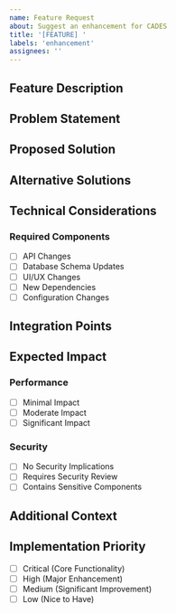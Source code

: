 ```yaml
---
name: Feature Request
about: Suggest an enhancement for CADES
title: '[FEATURE] '
labels: 'enhancement'
assignees: ''
---
```


## Feature Description
<!-- A clear and concise description of the feature you'd like to see -->

## Problem Statement
<!-- Describe the problem this feature would solve -->

## Proposed Solution
<!-- Describe how you envision this feature working -->

## Alternative Solutions
<!-- Describe any alternative solutions or features you've considered -->

## Technical Considerations
<!-- Any technical details or implementation considerations -->

### Required Components
<!-- List the components that would need to be modified/created -->
- [ ] API Changes
- [ ] Database Schema Updates
- [ ] UI/UX Changes
- [ ] New Dependencies
- [ ] Configuration Changes

## Integration Points
<!-- How would this feature integrate with existing functionality? -->

## Expected Impact
<!-- What impact would this feature have on the system? -->
### Performance
- [ ] Minimal Impact
- [ ] Moderate Impact
- [ ] Significant Impact

### Security
- [ ] No Security Implications
- [ ] Requires Security Review
- [ ] Contains Sensitive Components

## Additional Context
<!-- Add any other context or screenshots about the feature request here -->

## Implementation Priority
<!-- Suggest the priority level for this feature -->
- [ ] Critical (Core Functionality)
- [ ] High (Major Enhancement)
- [ ] Medium (Significant Improvement)
- [ ] Low (Nice to Have)